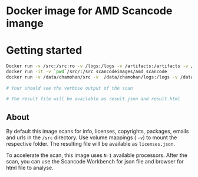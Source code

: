 # Docker image for AMD Scancode imange


# Getting started
```sh
Docker run -v /src:/src:ro -v /logs:/logs -v /artifacts:/artifacts -v /statistics:/statistics scancodeimages/amd_scancode
docker run -it -v `pwd`/src/:/src scancodeimages/amd_scancode
docker run -v /data/chamohan/src -v  /data/chamohan/logs:/logs -v /data/chamohan/artifacts:/artifacts -v /data/chamohan/statistics:/statistics scancodeimages/amd_scancode /bin/bash
 
# Your should see the verbose output of the scan

# The result file will be available as result.json and result.html

```

## About
By default this image scans for info, licenses, copyrights, packages, emails and urls in the `/src` directory. Use volume mappings ( `-v`) to mount the respective folder. The resulting file will be available as `licenses.json`.

To accelerate the scan, this image uses `N-1` available processors.
After the scan, you can use the Scancode Workbench for json file and browser for html file to analyse. 

